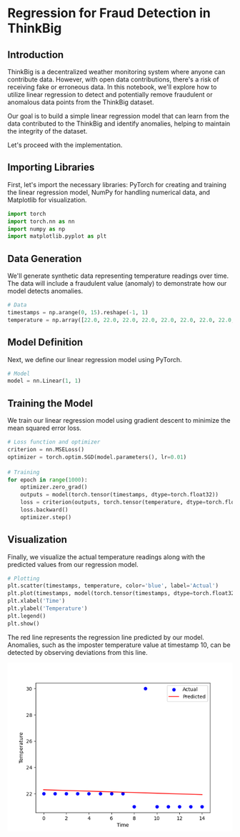 # Regression for Fraud Detection in ThinkBig

## Introduction

ThinkBig is a decentralized weather monitoring system where anyone can contribute data. However, with open data contributions, there's a risk of receiving fake or erroneous data. In this notebook, we'll explore how to utilize linear regression to detect and potentially remove fraudulent or anomalous data points from the ThinkBig dataset.

Our goal is to build a simple linear regression model that can learn from the data contributed to the ThinkBig and identify anomalies, helping to maintain the integrity of the dataset.

Let's proceed with the implementation.

## Importing Libraries

First, let's import the necessary libraries: PyTorch for creating and training the linear regression model, NumPy for handling numerical data, and Matplotlib for visualization.

```python
import torch
import torch.nn as nn
import numpy as np
import matplotlib.pyplot as plt
```

## Data Generation

We'll generate synthetic data representing temperature readings over time. The data will include a fraudulent value (anomaly) to demonstrate how our model detects anomalies.

```python
# Data
timestamps = np.arange(0, 15).reshape(-1, 1)
temperature = np.array([22.0, 22.0, 22.0, 22.0, 22.0, 22.0, 22.0, 22.0, 21.0, 30.0, 21.0, 21.0, 21.0, 21.0, 21.0]).reshape(-1, 1)
```

## Model Definition

Next, we define our linear regression model using PyTorch.

```python
# Model
model = nn.Linear(1, 1)
```

## Training the Model

We train our linear regression model using gradient descent to minimize the mean squared error loss.

```python
# Loss function and optimizer
criterion = nn.MSELoss()
optimizer = torch.optim.SGD(model.parameters(), lr=0.01)

# Training
for epoch in range(1000):
    optimizer.zero_grad()
    outputs = model(torch.tensor(timestamps, dtype=torch.float32))
    loss = criterion(outputs, torch.tensor(temperature, dtype=torch.float32))
    loss.backward()
    optimizer.step()
```

## Visualization

Finally, we visualize the actual temperature readings along with the predicted values from our regression model.

```python
# Plotting
plt.scatter(timestamps, temperature, color='blue', label='Actual')
plt.plot(timestamps, model(torch.tensor(timestamps, dtype=torch.float32)).detach().numpy(), color='red', label='Predicted')
plt.xlabel('Time')
plt.ylabel('Temperature')
plt.legend()
plt.show()
```

The red line represents the regression line predicted by our model. Anomalies, such as the imposter temperature value at timestamp 10, can be detected by observing deviations from this line.

![Regression Plot](result.png)

```